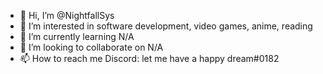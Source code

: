 - 👋 Hi, I’m @NightfallSys
- 👀 I’m interested in software development, video games, anime, reading
- 🌱 I’m currently learning N/A
- 💞️ I’m looking to collaborate on N/A
- 📫 How to reach me Discord: let me have a happy dream#0182

<!---
NightfallSys/NightfallSys is a ✨ special ✨ repository because its `README.md` (this file) appears on your GitHub profile.
You can click the Preview link to take a look at your changes.
--->
